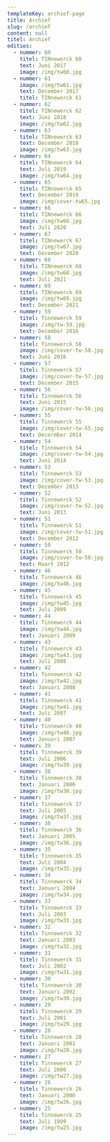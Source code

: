 ```yaml
---
templateKey: archief-page
title: Archief
slug: /archief
content: null
titel: Archief
edities:
  - nummer: 60
    titel: TINnewerck 60
    text: Juni 2017
    image: /img/tw60.jpg
  - nummer: 61
    image: /img/tw61.jpg
    text: December 2017
    titel: TINnewerck 61
  - nummer: 62
    titel: TINnewerck 62
    text: Juni 2018
    image: /img/tw62.jpg
  - nummer: 63
    titel: TINnewerck 63
    text: December 2018
    image: /img/tw63.jpg
  - nummer: 64
    titel: TINnewerck 64
    text: Juli 2019
    image: /img/tw64.jpg
  - nummer: 65
    titel: TINnewerck 65
    text: December 2019
    image: /img/cover-tw65.jpg
  - nummer: 66
    titel: TINnewerck 66
    image: /img/tw66.jpg
    text: Juli 2020
  - nummer: 67
    titel: TINnewerck 67
    image: /img/tw67.jpg
    text: December 2020
  - nummer: 68
    titel: TINnewerck 68
    image: /img/tw68.jpg
    text: Juli 2021
  - nummer: 69
    titel: TINnewerck 69
    image: /img/tw69.jpg
    text: December 2021
  - nummer: 59
    titel: Tinnewerck 59
    image: /img/tw-59.jpg
    text: December 2016
  - nummer: 58
    titel: Tinnewerck 58
    image: /img/cover-tw-58.jpg
    text: Juni 2016
  - nummer: 57
    titel: Tinnewerck 57
    image: /img/cover-tw-57.jpg
    text: December 2015
  - nummer: 56
    titel: Tinnewerck 56
    text: Juni 2015
    image: /img/cover-tw-56.jpg
  - nummer: 55
    titel: Tinnewerck 55
    image: /img/cover-tw-55.jpg
    text: Decermber 2014
  - nummer: 54
    titel: Tinnewerck 54
    image: /img/cover-tw-54.jpg
    text: Juni 2014
  - nummer: 53
    titel: Tinnewerck 53
    image: /img/cover-tw-53.jpg
    text: December 2013
  - nummer: 52
    titel: Tinnewerck 52
    image: /img/cover-tw-52.jpg
    text: Juni 2013
  - nummer: 51
    titel: Tinnewerck 51
    image: /img/cover-tw-51.jpg
    text: December 2012
  - nummer: 50
    titel: Tinnewerck 50
    image: /img/cover-tw-50.jpg
    text: Maart 2012
  - nummer: 46
    titel: Tinnewerck 46
    image: /img/tw46.jpg
  - nummer: 45
    titel: Tinnewerck 45
    image: /img/tw45.jpg
    text: Juli 2009
  - nummer: 44
    titel: Tinnewerck 44
    image: /img/tw44.jpg
    text: Januari 2009
  - nummer: 43
    titel: Tinnewerck 43
    image: /img/tw43.jpg
    text: Juli 2008
  - nummer: 42
    titel: Tinnewerck 42
    image: /img/tw42.jpg
    text: Januari 2008
  - nummer: 41
    titel: Tinnewerck 41
    image: /img/tw41.jpg
    text: Juli 2007
  - nummer: 40
    titel: Tinnewerck 40
    image: /img/tw40.jpg
    text: Januari 2007
  - nummer: 39
    titel: Tinnewerck 39
    text: Juli 2006
    image: /img/tw39.jpg
  - nummer: 38
    titel: Tinnewerck 38
    text: Januari 2006
    image: /img/tw38.jpg
  - nummer: 37
    titel: Tinnewerck 37
    text: Juli 2005
    image: /img/tw37.jpg
  - nummer: 36
    titel: Tinnewerck 36
    text: Januari 2005
    image: /img/tw36.jpg
  - nummer: 35
    titel: Tinnewerck 35
    text: Juli 2004
    image: /img/tw35.jpg
  - nummer: 34
    titel: Tinnewerck 34
    text: Januari 2004
    image: /img/tw34.jpg
  - nummer: 33
    titel: Tinnewerck 33
    text: Juli 2003
    image: /img/tw33.jpg
  - nummer: 32
    titel: Tinnewerck 32
    text: Januari 2003
    image: /img/tw32.jpg
  - nummer: 31
    titel: Tinnewerck 31
    text: Juli 2002
    image: /img/tw31.jpg
  - nummer: 30
    titel: Tinnewerck 30
    text: Januari 2002
    image: /img/tw30.jpg
  - nummer: 29
    titel: Tinnewerck 29
    text: Juli 2001
    image: /img/tw29.jpg
  - nummer: 28
    titel: Tinnewerck 28
    text: Januari 2001
    image: /img/tw28.jpg
  - nummer: 27
    titel: Tinnewerck 27
    text: Juli 2000
    image: /img/tw27.jpg
  - nummer: 26
    titel: Tinnewerck 26
    text: Januari 2000
    image: /img/tw26.jpg
  - nummer: 25
    titel: Tinnewerck 25
    text: Juli 1999
    image: /img/tw25.jpg
---
```

